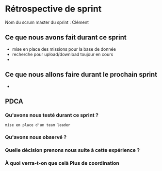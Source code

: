 # Rétrospective de sprint

Nom du scrum master du sprint : Clément

## Ce que nous avons fait durant ce sprint
- mise en place des missions pour la base de donnée
- recherche pour upload/download toujour en cours
- 

## Ce que nous allons faire durant le prochain sprint
- 


## PDCA 
### Qu'avons nous testé durant ce sprint ? 
    mise en place d'un team leader

### Qu'avons nous observé ? 
    

### Quelle décision prenons nous suite à cette expérience ? 
     

### À quoi verra-t-on que celà Plus de coordination
